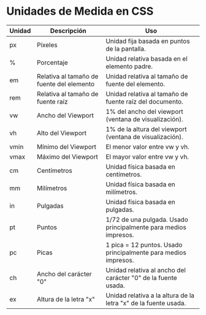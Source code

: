 # Unidades de Medida en CSS

| Unidad | Descripción                                  | Uso                                             |
|--------|----------------------------------------------|-------------------------------------------------|
| px     | Píxeles                                      | Unidad fija basada en puntos de la pantalla.    |
| %      | Porcentaje                                   | Unidad relativa basada en el elemento padre.    |
| em     | Relativa al tamaño de fuente del elemento    | Unidad relativa al tamaño de fuente del elemento. |
| rem    | Relativa al tamaño de fuente raíz            | Unidad relativa al tamaño de fuente raíz del documento. |
| vw     | Ancho del Viewport                           | 1% del ancho del viewport (ventana de visualización). |
| vh     | Alto del Viewport                            | 1% de la altura del viewport (ventana de visualización). |
| vmin   | Mínimo del Viewport                          | El menor valor entre vw y vh.                   |
| vmax   | Máximo del Viewport                          | El mayor valor entre vw y vh.                   |
| cm     | Centímetros                                  | Unidad física basada en centímetros.            |
| mm     | Milímetros                                   | Unidad física basada en milímetros.             |
| in     | Pulgadas                                     | Unidad física basada en pulgadas.               |
| pt     | Puntos                                       | 1/72 de una pulgada. Usado principalmente para medios impresos. |
| pc     | Picas                                        | 1 pica = 12 puntos. Usado principalmente para medios impresos. |
| ch     | Ancho del carácter "0"                       | Unidad relativa al ancho del carácter "0" de la fuente usada. |
| ex     | Altura de la letra "x"                       | Unidad relativa a la altura de la letra "x" de la fuente usada. |
